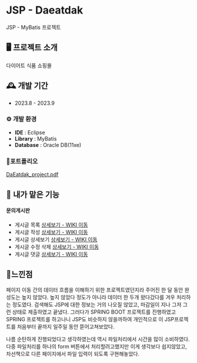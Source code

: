 # JSP - Daeatdak
JSP - MyBatis 프로젝트

## 🖥️ 프로젝트 소개
다이어트 식품 쇼핑몰<br>


## 🕰️ 개발 기간
* 2023.8 - 2023.9


### ⚙️ 개발 환경
- **IDE** : Eclipse
- **Library** : MyBatis
- **Database** : Oracle DB(11xe)

### 📌포트폴리오
[DaEatdak_project.pdf](https://github.com/HyeongJunIm/JSPproject_daEatdak/files/14518085/DaEatdak_project.pdf)


## 📌 내가 맡은 기능
#### 문의게시판
- 게시글 목록 <a href="https://github.com/HyeongJunIm/JSPproject_daEatdak/wiki/%EA%B2%8C%EC%8B%9C%EA%B8%80-%EB%AA%A9%EB%A1%9D" >상세보기 - WIKI 이동</a>
- 게시글 작성 <a href="https://github.com/HyeongJunIm/JSPproject_daEatdak/wiki/%EA%B2%8C%EC%8B%9C%EA%B8%80-%EC%9E%91%EC%84%B1" >상세보기 - WIKI 이동</a>
- 게시글 상세보기 <a href="https://github.com/HyeongJunIm/JSPproject_daEatdak/wiki/%EA%B2%8C%EC%8B%9C%ED%8C%90-%EC%83%81%EC%84%B8-%EB%B3%B4%EA%B8%B0" >상세보기 - WIKI 이동</a>
- 게시글 수정 삭제 <a href="https://github.com/HyeongJunIm/JSPproject_daEatdak/wiki/%EA%B2%8C%EC%8B%9C%EA%B8%80-%EC%88%98%EC%A0%95%2C-%EC%82%AD%EC%A0%9C" >상세보기 - WIKI 이동</a>
- 게시글 댓글 <a href="https://github.com/HyeongJunIm/JSPproject_daEatdak/wiki/%EA%B2%8C%EC%8B%9C%EA%B8%80-%EB%8C%93%EA%B8%80" >상세보기 - WIKI 이동</a>


## 📌느낀점

페이지 이동 간의 데이터 흐름을 이해하기 위한 프로젝트였던지라 주어진 한 달 동안 완성도는 높지 않았다. 높지 않았다 정도가 아니라 데이터 한 두개 왔다갔다를 겨우 처리하는 정도였다. 
검색해도 JSP에 대한 정보는 거의 나오질 않았고, 마감일이 지나 그저 그런 상태로 제출하였고 끝냈다. 그러다가 SPRING BOOT 프로젝트를 진행하였고 SPRING 프로젝트를 하고나니
JSP도 비슷하지 않을까하여 개인적으로 이 JSP프로젝트를 처음부터 끝까지 일주일 동안 뜯어고쳐보았다.

나름 순탄하게 진행되었다고 생각하였는데 역시 파일처리에서 시간을 많이 소비하였다. 다중 파일처리를 하나의 form 버튼에서 처리할려고했지만 
이게 생각보다 쉽지않았고, 차선책으로 다른 페이지에서 파일 입력이 되도록 구현해놓았다.
